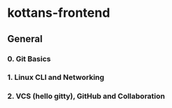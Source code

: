 # kottans-frontend

## General

### 0. Git Basics

### 1. Linux CLI and Networking

### 2. VCS (hello gitty), GitHub and Collaboration
